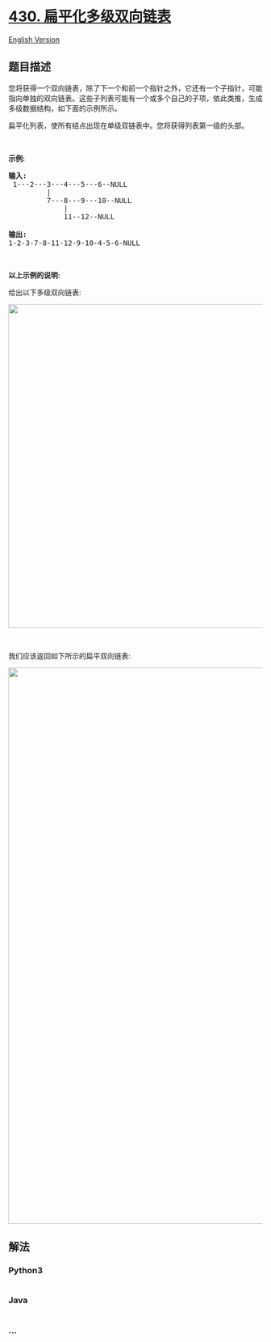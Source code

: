 # [430. 扁平化多级双向链表](https://leetcode-cn.com/problems/flatten-a-multilevel-doubly-linked-list)

[English Version](/solution/0400-0499/0430.Flatten%20a%20Multilevel%20Doubly%20Linked%20List/README_EN.md)

## 题目描述
<!-- 这里写题目描述 -->
<p>您将获得一个双向链表，除了下一个和前一个指针之外，它还有一个子指针，可能指向单独的双向链表。这些子列表可能有一个或多个自己的子项，依此类推，生成多级数据结构，如下面的示例所示。</p>

<p>扁平化列表，使所有结点出现在单级双链表中。您将获得列表第一级的头部。</p>

<p>&nbsp;</p>

<p><strong>示例:</strong></p>

<pre><strong>输入:</strong>
 1---2---3---4---5---6--NULL
         |
         7---8---9---10--NULL
             |
             11--12--NULL

<strong>输出:</strong>
1-2-3-7-8-11-12-9-10-4-5-6-NULL
</pre>

<p>&nbsp;</p>

<p><strong>以上示例的说明:</strong></p>

<p>给出以下多级双向链表:</p>

<pre><img src="https://assets.leetcode-cn.com/aliyun-lc-upload/uploads/2018/10/12/multilevellinkedlist.png" style="width: 640px;"></pre>

<p>&nbsp;</p>

<p>我们应该返回如下所示的扁平双向链表:</p>

<pre><img src="https://assets.leetcode-cn.com/aliyun-lc-upload/uploads/2018/10/12/multilevellinkedlistflattened.png" style="width: 1100px;"></pre>



## 解法
<!-- 这里可写通用的实现逻辑 -->


<!-- tabs:start -->

### **Python3**
<!-- 这里可写当前语言的特殊实现逻辑 -->

```python

```

### **Java**
<!-- 这里可写当前语言的特殊实现逻辑 -->

```java

```

### **...**
```

```

<!-- tabs:end -->